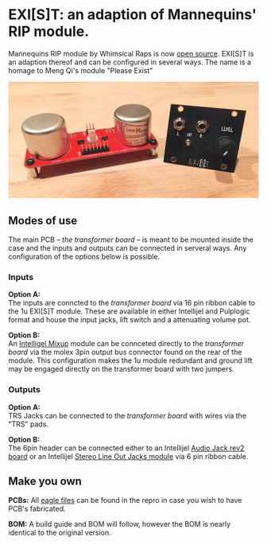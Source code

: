 # EXI[S]T: an adaption of Mannequins' RIP module.

Mannequins RIP module by Whimsical Raps is now [open source](https://github.com/whimsicalraps/RIP_DIY). EXI[S]T is an adaption thereof and can be configured in several ways. The name is a homage to Meng Qi's module "Please Exist"

![PCB](https://github.com/sonoCircuits/EXIST-RIP/blob/master/EXIST%20Images/IMG_2368.jpg)

## Modes of use

The main PCB – *the transformer board* – is meant to be mounted inside the case and the inputs and outputs can be connected in serveral ways. Any configuration of the options below is possible.

 ### **Inputs**
 
**Option A:** <br> The inputs are conncted to the *transformer board* via 16 pin ribbon cable to the 1u EXI[S]T module. These are available in either Intellijel and Pulplogic format and house the input jacks, lift switch and a attenuating volume pot. <br>

**Option B:** <br> An [Intelligel Mixup](https://intellijel.com/shop/eurorack/mixup) module can be connceted directly to the *transformer board* via the molex 3pin output bus connector found on the rear of the module. This configuration makes the 1u module redundant and ground lift may be engaged directly on the transformer board with two jumpers.

### **Outputs**

**Option A:** <br> TRS Jacks can be connected to the *transformer board* with wires via the "TRS" pads. <br>

**Option B:** <br> The 6pin header can be connected either to an Intellijel [Audio Jack rev2 board](https://intellijel.com/shop/cases/7u-audio-jacks-board-v2) or an Intellijel [Stereo Line Out Jacks module](https://intellijel.com/shop/eurorack/1u/stereo-line-out-jacks-1u) via 6 pin ribbon cable.


## Make you own

**PCBs:** All [eagle files](https://github.com/sonoCircuits/EXIST-RIP/tree/master/EXIST-EAGLE%20FILES) can be found in the repro in case you wish to have PCB's fabricated.

**BOM:** A build guide and BOM will follow, however the BOM is nearly identical to the original version.
